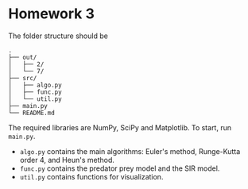 # Homework 3

The folder structure should be

```text
.
├── out/
│   ├── 2/
│   └── 7/
├── src/
│   ├── algo.py
│   ├── func.py
│   └── util.py
├── main.py
└── README.md
```

The required libraries are NumPy, SciPy and Matplotlib.
To start, run `main.py`.

- `algo.py` contains the main algorithms: Euler's method, Runge-Kutta order 4, and Heun's method.
- `func.py` contains the predator prey model and the SIR model.
- `util.py` contains functions for visualization.

